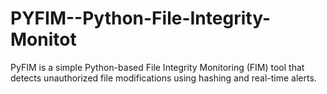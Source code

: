 # PYFIM--Python-File-Integrity-Monitot
PyFIM is a simple Python-based File Integrity Monitoring (FIM) tool that detects unauthorized file modifications using hashing and real-time alerts.
